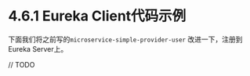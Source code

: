 # 4.6.1 Eureka Client代码示例

下面我们将之前写的`microservice-simple-provider-user` 改进一下，注册到Eureka Server上。

// TODO 